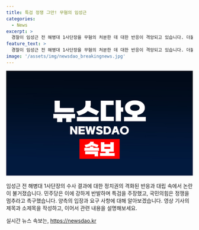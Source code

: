 ```yaml
---
title: 특검 정쟁 그만! 무혐의 임성근
categories:
  - News
excerpt: >
  경찰이 임성근 전 해병대 1사단장을 무혐의 처분한 데 대한 반응이 격앙되고 있습니다. 더불어민주당은 특검을 요구하며 결과를 납득할 수 없다고 주장하고, 국민의힘은 정쟁을 멈추라고 촉구했습니다. 민주당과 국민의힘은 수색 관련해서도 의견이 엇갈리며, 검찰의 이재명 전 대표에 대한 수사와 관련된 논란도 높아진 상황입니다.
feature_text: >
  경찰이 임성근 전 해병대 1사단장을 무혐의 처분한 데 대한 반응이 격앙되고 있습니다. 더불어민주당은 특검을 요구하며 결과를 납득할 수 없다고 주장하고, 국민의힘은 정쟁을 멈추라고 촉구했습니다. 민주당과 국민의힘은 수색 관련해서도 의견이 엇갈리며, 검찰의 이재명 전 대표에 대한 수사와 관련된 논란도 높아진 상황입니다.
image: '/assets/img/newsdao_breakingnews.jpg'
---
```


<p><img src="/assets/img/newsdao_breakingnews.jpg" alt="ontimetimes 속보" /></p>

<p>임성근 전 해병대 1사단장의 수사 결과에 대한 정치권의 격화된 반응과 대립 속에서 논란이 불거졌습니다. 민주당은 이에 강하게 반발하며 특검을 주장했고, 국민의힘은 정쟁을 멈추라고 촉구했습니다. 양측의 입장과 요구 사항에 대해 알아보겠습니다. 영상 기사의 제목과 소제목을 작성하고, 이어서 관련 내용을 설명해보세요.</p>
실시간 뉴스 속보는, <a href="https://newsdao.kr" rel="dofollow">https://newsdao.kr</a>


